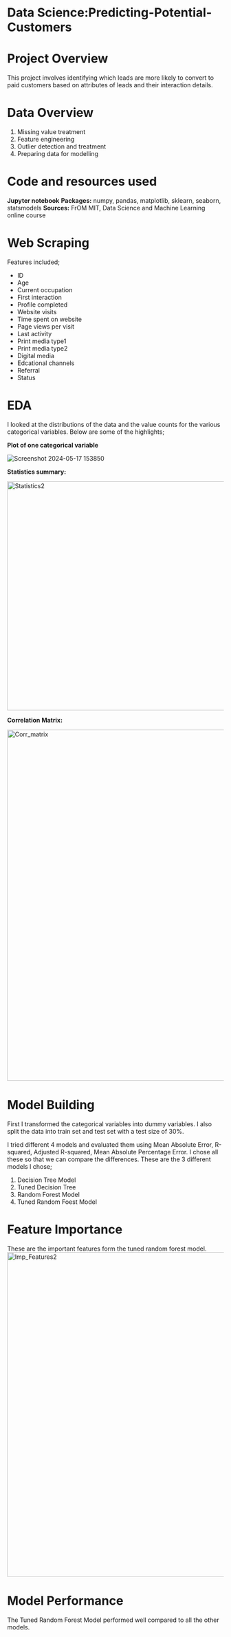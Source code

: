 # Data Science:Predicting-Potential-Customers
# Project Overview
This project involves identifying which leads are more likely to convert to paid customers based on attributes of leads and their interaction details.

# Data Overview
1. Missing value treatment
2. Feature engineering
3. Outlier detection and treatment
4. Preparing data for modelling

# Code and resources used
**Jupyter notebook**
**Packages:** numpy, pandas, matplotlib, sklearn, seaborn, statsmodels
**Sources:** FrOM MIT, Data Science and Machine Learning online course

# Web Scraping
Features included;
* ID
* Age
* Current occupation
* First interaction
* Profile completed
* Website visits
* Time spent on website
* Page views per visit
* Last activity
* Print media type1
* Print media type2
* Digital media
* Edcational channels
* Referral
* Status

# EDA 
I looked at the distributions of the data and the value counts for the various categorical variables. Below are some of the highlights;

**Plot of one categorical variable**

![Screenshot 2024-05-17 153850](https://github.com/knowl01/Predicting-Potential-Customers/assets/135021827/ebf7c6f0-3f6f-4229-afd9-56f04106c7bb)

**Statistics summary:**

<img width="533" alt="Statistics2" src="https://github.com/knowl01/Predicting-Potential-Customers/assets/135021827/c49d74a8-1b52-49fc-8d87-6ec03774e67e">

 **Correlation Matrix:**
 
 <img width="817" alt="Corr_matrix" src="https://github.com/knowl01/Predicting-Potential-Customers/assets/135021827/d2b9114c-965d-4071-ba81-9795aa6a567a">


# Model Building
First I transformed the categorical variables into dummy variables. I also split the data into train set and test set with a test size of 30%.

I tried different 4 models and evaluated them using Mean Absolute Error, R-squared, Adjusted R-squared, Mean Absolute Percentage Error. I chose all these so that we can compare the differences. 
These are the 3 different models I chose;
1. Decision Tree Model
2. Tuned Decision Tree
3. Random Forest Model
4. Tuned Random Foest Model

# Feature Importance
   These are the important features form the tuned random forest model. 
   <img width="755" alt="Imp_Features2" src="https://github.com/knowl01/Predicting-Potential-Customers/assets/135021827/d3e399c6-43a4-43d5-9c48-4aa2e0abd5c3">

   
# Model Performance
The Tuned Random Forest Model performed well compared to all the other models.



